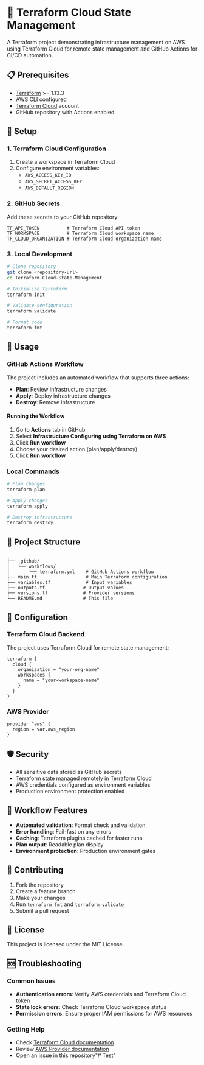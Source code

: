 # 🔨 Terraform Cloud State Management

A Terraform project demonstrating infrastructure management on AWS using Terraform Cloud for remote state management and GitHub Actions for CI/CD automation.

## 📋 Prerequisites

- [Terraform](https://www.terraform.io/downloads.html) >= 1.13.3
- [AWS CLI](https://aws.amazon.com/cli/) configured
- [Terraform Cloud](https://app.terraform.io/) account
- GitHub repository with Actions enabled

## 🚀 Setup

### 1. Terraform Cloud Configuration

1. Create a workspace in Terraform Cloud
2. Configure environment variables:
   - `AWS_ACCESS_KEY_ID`
   - `AWS_SECRET_ACCESS_KEY`
   - `AWS_DEFAULT_REGION`

### 2. GitHub Secrets

Add these secrets to your GitHub repository:

```
TF_API_TOKEN          # Terraform Cloud API token
TF_WORKSPACE          # Terraform Cloud workspace name
TF_CLOUD_ORGANIZATION # Terraform Cloud organization name
```

### 3. Local Development

```bash
# Clone repository
git clone <repository-url>
cd Terraform-Cloud-State-Management

# Initialize Terraform
terraform init

# Validate configuration
terraform validate

# Format code
terraform fmt
```

## 🎯 Usage

### GitHub Actions Workflow

The project includes an automated workflow that supports three actions:

- **Plan**: Review infrastructure changes
- **Apply**: Deploy infrastructure changes
- **Destroy**: Remove infrastructure

#### Running the Workflow

1. Go to **Actions** tab in GitHub
2. Select **Infrastructure Configuring using Terraform on AWS**
3. Click **Run workflow**
4. Choose your desired action (plan/apply/destroy)
5. Click **Run workflow**

### Local Commands

```bash
# Plan changes
terraform plan

# Apply changes
terraform apply

# Destroy infrastructure
terraform destroy
```

## 📁 Project Structure

```
.
├── .github/
│   └── workflows/
│       └── terraform.yml    # GitHub Actions workflow
├── main.tf                  # Main Terraform configuration
├── variables.tf             # Input variables
├── outputs.tf              # Output values
├── versions.tf             # Provider versions
└── README.md               # This file
```

## 🔧 Configuration

### Terraform Cloud Backend

The project uses Terraform Cloud for remote state management:

```hcl
terraform {
  cloud {
    organization = "your-org-name"
    workspaces {
      name = "your-workspace-name"
    }
  }
}
```

### AWS Provider

```hcl
provider "aws" {
  region = var.aws_region
}
```

## 🛡️ Security

- All sensitive data stored as GitHub secrets
- Terraform state managed remotely in Terraform Cloud
- AWS credentials configured as environment variables
- Production environment protection enabled

## 🔄 Workflow Features

- **Automated validation**: Format check and validation
- **Error handling**: Fail-fast on any errors
- **Caching**: Terraform plugins cached for faster runs
- **Plan output**: Readable plan display
- **Environment protection**: Production environment gates

## 📝 Contributing

1. Fork the repository
2. Create a feature branch
3. Make your changes
4. Run `terraform fmt` and `terraform validate`
5. Submit a pull request

## 📄 License

This project is licensed under the MIT License.

## 🆘 Troubleshooting

### Common Issues

- **Authentication errors**: Verify AWS credentials and Terraform Cloud token
- **State lock errors**: Check Terraform Cloud workspace status
- **Permission errors**: Ensure proper IAM permissions for AWS resources

### Getting Help

- Check [Terraform Cloud documentation](https://www.terraform.io/cloud-docs)
- Review [AWS Provider documentation](https://registry.terraform.io/providers/hashicorp/aws/latest/docs)
- Open an issue in this repository" #   T e s t "      
 